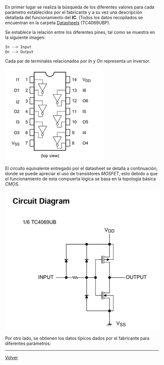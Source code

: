 
En primer lugar se realiza la búsqueda de los diferentes valores para cada parámetro establecidos por el fabricante y  a su vez una descripción detallada del funcionamiento del **IC**. (Todos los datos recopilados se encuentran en la carpeta [Datasheets](https://github.com/juamorenogo/Digital_2024_2/tree/1c44c5a6ecf68e097588859868e095a7c471f29c/Datasheets/Lab_01) (TC4069UBP).

Se establece la relación entre los diferentes pines, tal como se muestra en la siguiente imagen:

	In --> Input
	On --> Output

Cada par de terminales relacionados por _In_ y _On_ representa un inversor.

![](Lab_01/CD4069/Imagenes/im1.png)

El circuito equivalente entregado por el datasheet se detalla a continuación, donde se puede apreciar el uso de transistores _MOSFET_, esto debido a que el funcionamiento de esta compuerta lógica se basa en la topología básica _CMOS_.

![](Imagenes/Im2.png)


Por otro lado, se obtienen los datos típicos dados por el fabricante para diferentes parámetros:




---

[Volver](https://github.com/juamorenogo/Digital_2024_2/tree/main/Lab_01/SN70LS04)